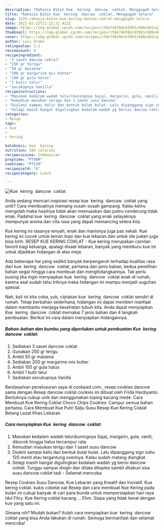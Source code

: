 ```yaml
---
description: "Rahasia Bikin Kue  kering  dancow  coklat, Menggugah Selera"
title: "Rahasia Bikin Kue  kering  dancow  coklat, Menggugah Selera"
slug: 3125-rahasia-bikin-kue-kering-dancow-coklat-menggugah-selera
date: 2021-02-22T21:22:21.422Z
image: https://img-global.cpcdn.com/recipes/c59e74039dc63993/680x482cq70/kue-kering-dancow-coklat-foto-resep-utama.jpg
thumbnail: https://img-global.cpcdn.com/recipes/c59e74039dc63993/680x482cq70/kue-kering-dancow-coklat-foto-resep-utama.jpg
cover: https://img-global.cpcdn.com/recipes/c59e74039dc63993/680x482cq70/kue-kering-dancow-coklat-foto-resep-utama.jpg
author: Luis Drake
ratingvalue: 3.1
reviewcount: 9
recipeingredient:
- "3 saset dancow coklat"
- "250 gr terigu"
- "50 gr maizena"
- "200 gr margarine mix butter"
- "100 gr gula halus"
- "1 butir telur"
- "secukupnya Vanilla"
recipeinstructions:
- "Masukan kedalam wadah telur(kuningnya Saja), margarin, gula, vanili, dikocok hingga halus tercampur rata"
- "Kemudian masukan terigu dan 1 saset susu dancow"
- "Diuleni sampai kalis dan bentuk bulat bulat. Lalu dipanggang sign suhu 120 menit atau tergantung ovennya. Kalau sudah matang diangkat"
- "Selagi masih hangat digulingkan kedalam wadah yg berisi dancow coklat. Tunggu sampai dingin dan ditata ditoples sambil ditaburi sisa susu dancow coklat tadi  Selamat mencoba"
categories:
- Resep
tags:
- kue
- 
- kering

katakunci: kue  kering 
nutrition: 189 calories
recipecuisine: Indonesian
preptime: "PT40M"
cooktime: "PT52M"
recipeyield: "4"
recipecategory: Lunch

---
```



![Kue  kering  dancow  coklat](https://img-global.cpcdn.com/recipes/c59e74039dc63993/680x482cq70/kue-kering-dancow-coklat-foto-resep-utama.jpg)

Anda sedang mencari inspirasi resep kue  kering  dancow  coklat yang unik? Cara membuatnya memang susah-susah gampang. Kalau keliru mengolah maka hasilnya tidak akan memuaskan dan justru cenderung tidak enak. Padahal kue  kering  dancow  coklat yang enak selayaknya mempunyai aroma dan cita rasa yang dapat memancing selera kita.

Kue kering ini rasanya renyah, enak dan manisnya juga pas sekali. Kue kering ini cocok untuk teman kopi dan kue lebaran dan untuk ide jualan juga bisa lohh. RESEP KUE KERING COKLAT - Kue kering merupakan camilan favorit bagi keluarga, apalagi disaat lebaran, banyak yang memburu kue ini untuk dijadikan hidangan di atas meja.

Ada beberapa hal yang sedikit banyak berpengaruh terhadap kualitas rasa dari kue  kering  dancow  coklat, pertama dari jenis bahan, kedua pemilihan bahan segar hingga cara membuat dan menghidangkannya. Tak perlu pusing jika ingin menyiapkan kue  kering  dancow  coklat enak di rumah, karena asal sudah tahu triknya maka hidangan ini mampu menjadi suguhan spesial.


Nah, kali ini kita coba, yuk, ciptakan kue  kering  dancow  coklat sendiri di rumah. Tetap berbahan sederhana, hidangan ini dapat memberi manfaat dalam membantu menjaga kesehatan tubuh kita. Anda dapat menyiapkan Kue  kering  dancow  coklat memakai 7 jenis bahan dan 4 langkah pembuatan. Berikut ini cara dalam menyiapkan hidangannya.

<!--inarticleads1-->

##### Bahan-bahan dan bumbu yang diperlukan untuk pembuatan Kue  kering  dancow  coklat:

1. Sediakan 3 saset dancow coklat
1. Gunakan 250 gr terigu
1. Ambil 50 gr maizena
1. Sediakan 200 gr margarine mix butter
1. Ambil 100 gr gula halus
1. Ambil 1 butir telur
1. Sediakan secukupnya Vanilla


Berdasarkan penelusuran saya di cookpad.com., resep cookies dancow sama dengan Resep dancow coklat cookies ini dibuat oleh Frida Hardiyanto. Bentuknya cukup unik dan menggunakan toping kacang mede. Cara Membuat Kue Kering Coklat Choco Chips Cookies: Campur semua bahan pertama. Cara Membuat Kue Putri Salju Susu Resep Kue Kering Coklat Belang Lezat Khas Lebaran. 

<!--inarticleads2-->

##### Cara menyiapkan Kue  kering  dancow  coklat:

1. Masukan kedalam wadah telur(kuningnya Saja), margarin, gula, vanili, dikocok hingga halus tercampur rata
1. Kemudian masukan terigu dan 1 saset susu dancow
1. Diuleni sampai kalis dan bentuk bulat bulat. Lalu dipanggang sign suhu 120 menit atau tergantung ovennya. Kalau sudah matang diangkat
1. Selagi masih hangat digulingkan kedalam wadah yg berisi dancow coklat. Tunggu sampai dingin dan ditata ditoples sambil ditaburi sisa susu dancow coklat tadi  - Selamat mencoba


Resep Cookies Susu Dancow, Kue Lebaran yang Kreatif dan Inovatif. Kue kering coklat. kukis cokelat oat Resep dan cara membuat Kue Kering pada bulan ini cukup banyak di cari para bunda untuk mempersiapkan hari raya Idul Fitry. Kue Kering coklat kacang … Ehm. Siapa yang tidak kenal dengan kue yang satu ini. 

Gimana nih? Mudah bukan? Itulah cara menyiapkan kue  kering  dancow  coklat yang bisa Anda lakukan di rumah. Semoga bermanfaat dan selamat mencoba!
